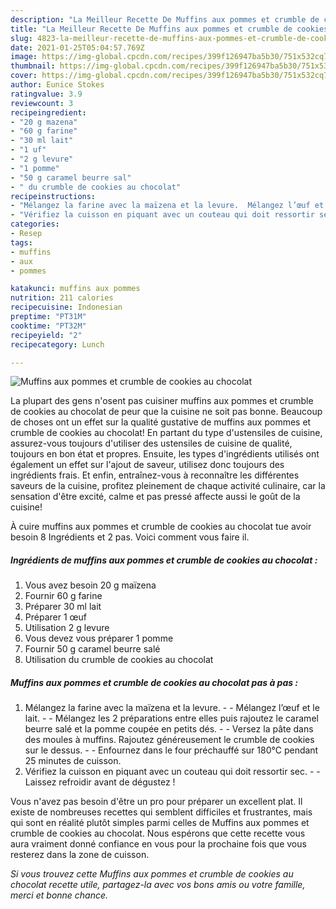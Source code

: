 ```yaml
---
description: "La Meilleur Recette De Muffins aux pommes et crumble de cookies au chocolat"
title: "La Meilleur Recette De Muffins aux pommes et crumble de cookies au chocolat"
slug: 4823-la-meilleur-recette-de-muffins-aux-pommes-et-crumble-de-cookies-au-chocolat
date: 2021-01-25T05:04:57.769Z
image: https://img-global.cpcdn.com/recipes/399f126947ba5b30/751x532cq70/muffins-aux-pommes-et-crumble-de-cookies-au-chocolat-photo-principale-de-la-recette.jpg
thumbnail: https://img-global.cpcdn.com/recipes/399f126947ba5b30/751x532cq70/muffins-aux-pommes-et-crumble-de-cookies-au-chocolat-photo-principale-de-la-recette.jpg
cover: https://img-global.cpcdn.com/recipes/399f126947ba5b30/751x532cq70/muffins-aux-pommes-et-crumble-de-cookies-au-chocolat-photo-principale-de-la-recette.jpg
author: Eunice Stokes
ratingvalue: 3.9
reviewcount: 3
recipeingredient:
- "20 g mazena"
- "60 g farine"
- "30 ml lait"
- "1 uf"
- "2 g levure"
- "1 pomme"
- "50 g caramel beurre sal"
- " du crumble de cookies au chocolat"
recipeinstructions:
- "Mélangez la farine avec la maïzena et la levure.  Mélangez l’œuf et le lait.  Mélangez les 2 préparations entre elles puis rajoutez le caramel beurre salé et la pomme coupée en petits dés.  Versez la pâte dans des moules à muffins. Rajoutez généreusement le crumble de cookies sur le dessus.  Enfournez dans le four préchauffé sur 180°C pendant 25 minutes de cuisson."
- "Vérifiez la cuisson en piquant avec un couteau qui doit ressortir sec.  Laissez refroidir avant de dégustez !"
categories:
- Resep
tags:
- muffins
- aux
- pommes

katakunci: muffins aux pommes 
nutrition: 211 calories
recipecuisine: Indonesian
preptime: "PT31M"
cooktime: "PT32M"
recipeyield: "2"
recipecategory: Lunch

---
```



![Muffins aux pommes et crumble de cookies au chocolat](https://img-global.cpcdn.com/recipes/399f126947ba5b30/751x532cq70/muffins-aux-pommes-et-crumble-de-cookies-au-chocolat-photo-principale-de-la-recette.jpg)

La plupart des gens n'osent pas cuisiner muffins aux pommes et crumble de cookies au chocolat de peur que la cuisine ne soit pas bonne. Beaucoup de choses ont un effet sur la qualité gustative de muffins aux pommes et crumble de cookies au chocolat! En partant du type d'ustensiles de cuisine, assurez-vous toujours d'utiliser des ustensiles de cuisine de qualité, toujours en bon état et propres. Ensuite, les types d'ingrédients utilisés ont également un effet sur l'ajout de saveur, utilisez donc toujours des ingrédients frais. Et enfin, entraînez-vous à reconnaître les différentes saveurs de la cuisine, profitez pleinement de chaque activité culinaire, car la sensation d'être excité, calme et pas pressé affecte aussi le goût de la cuisine!

<!--inarticleads1-->

À cuire muffins aux pommes et crumble de cookies au chocolat tue avoir besoin 8 Ingrédients et 2 pas. Voici comment vous faire il.

##### Ingrédients de muffins aux pommes et crumble de cookies au chocolat :

1. Vous avez besoin 20 g maïzena
1. Fournir 60 g farine
1. Préparer 30 ml lait
1. Préparer 1 œuf
1. Utilisation 2 g levure
1. Vous devez vous préparer 1 pomme
1. Fournir 50 g caramel beurre salé
1. Utilisation  du crumble de cookies au chocolat




<!--inarticleads2-->

##### Muffins aux pommes et crumble de cookies au chocolat pas à pas :

1. Mélangez la farine avec la maïzena et la levure. -  - Mélangez l’œuf et le lait. -  - Mélangez les 2 préparations entre elles puis rajoutez le caramel beurre salé et la pomme coupée en petits dés. -  - Versez la pâte dans des moules à muffins. Rajoutez généreusement le crumble de cookies sur le dessus. -  - Enfournez dans le four préchauffé sur 180°C pendant 25 minutes de cuisson.
1. Vérifiez la cuisson en piquant avec un couteau qui doit ressortir sec. -  - Laissez refroidir avant de dégustez !




<!--inarticleads1-->

<p>
Vous n'avez pas besoin d'être un pro pour préparer un excellent plat. Il existe de nombreuses recettes qui semblent difficiles et frustrantes, mais qui sont en réalité plutôt simples parmi celles de Muffins aux pommes et crumble de cookies au chocolat. Nous espérons que cette recette vous aura vraiment donné confiance en vous pour la prochaine fois que vous resterez dans la zone de cuisson.
</p>

<p>
<i>Si vous trouvez cette Muffins aux pommes et crumble de cookies au chocolat recette utile, partagez-la avec vos bons amis ou votre famille, merci et bonne chance.</i>
</p>
